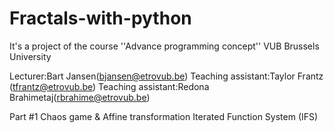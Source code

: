 # Fractals-with-python
It's a project of the course ''Advance programming concept'' VUB Brussels University 

Lecturer:Bart Jansen(bjansen@etrovub.be)
Teaching assistant:Taylor Frantz (tfrantz@etrovub.be)
Teaching assistant:Redona Brahimetaj(rbrahime@etrovub.be)

Part #1
Chaos game & Affine transformation
Iterated Function System (IFS)

